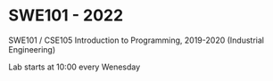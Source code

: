 # SWE101 - 2022

SWE101 / CSE105 Introduction to Programming, 2019-2020 (Industrial Engineering)

Lab starts at 10:00 every Wenesday
